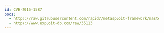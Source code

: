 ```yaml
---
id: CVE-2015-1587
pocs:
  - https://raw.githubusercontent.com/rapid7/metasploit-framework/master/modules/exploits/unix/webapp/maarch_letterbox_file_upload.rb
  - https://www.exploit-db.com/raw/35113
---
```


